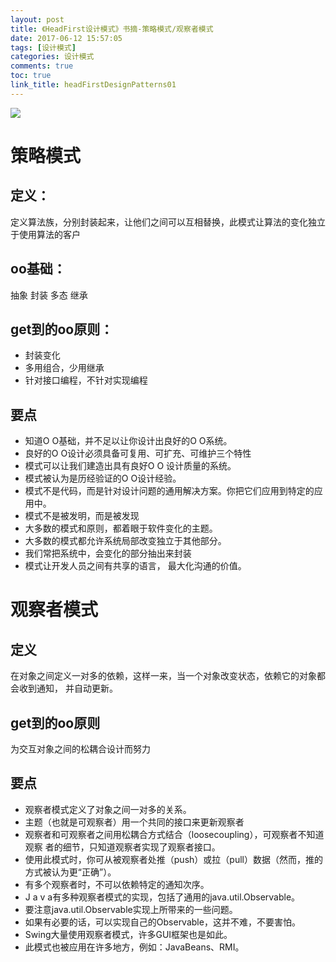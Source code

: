 ```yaml
---
layout: post
title: 《HeadFirst设计模式》书摘-策略模式/观察者模式
date: 2017-06-12 15:57:05
tags: [设计模式]
categories: 设计模式
comments: true
toc: true
link_title: headFirstDesignPatterns01
---
```

![](http://onxkn9cbz.bkt.clouddn.com/dp01.jpg)
<!--more-->
# 策略模式
## 定义：
定义算法族，分别封装起来，让他们之间可以互相替换，此模式让算法的变化独立于使用算法的客户

## oo基础：
抽象 封装 多态 继承
## get到的oo原则：
- 封装变化
- 多用组合，少用继承
- 针对接口编程，不针对实现编程

## 要点
- 知道O O基础，并不足以让你设计出良好的O O系统。
- 良好的O O设计必须具备可复用、可扩充、可维护三个特性
- 模式可以让我们建造出具有良好O O 设计质量的系统。
- 模式被认为是历经验证的O O设计经验。
- 模式不是代码，而是针对设计问题的通用解决方案。你把它们应用到特定的应用中。
- 模式不是被发明，而是被发现
- 大多数的模式和原则，都着眼于软件变化的主题。
- 大多数的模式都允许系统局部改变独立于其他部分。
- 我们常把系统中，会变化的部分抽出来封装
- 模式让开发人员之间有共享的语言， 最大化沟通的价值。

# 观察者模式
## 定义
在对象之间定义一对多的依赖，这样一来，当一个对象改变状态，依赖它的对象都会收到通知，
并自动更新。

## get到的oo原则
为交互对象之间的松耦合设计而努力

## 要点
- 观察者模式定义了对象之间一对多的关系。
- 主题（也就是可观察者）用一个共同的接口来更新观察者
- 观察者和可观察者之间用松耦合方式结合（loosecoupling），可观察者不知道观察
者的细节，只知道观察者实现了观察者接口。
- 使用此模式时，你可从被观察者处推（push）或拉（pull）数据（然而，推的方式被认为更“正确”）。
- 有多个观察者时，不可以依赖特定的通知次序。
- J a v a有多种观察者模式的实现，包括了通用的java.util.Observable。
- 要注意java.util.Observable实现上所带来的一些问题。
- 如果有必要的话，可以实现自己的Observable，这并不难，不要害怕。
- Swing大量使用观察者模式，许多GUI框架也是如此。
- 此模式也被应用在许多地方，例如：JavaBeans、RMI。


